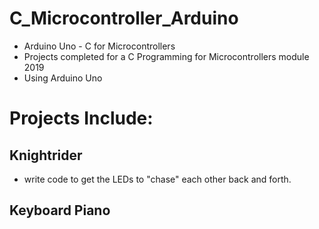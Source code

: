# C_Microcontroller_Arduino
   - Arduino Uno - C for Microcontrollers
  - Projects completed for a C Programming for Microcontrollers module 2019
  - Using Arduino Uno
# Projects Include:
## Knightrider
  - write code to get the LEDs to "chase" each other back and forth.

## Keyboard Piano

